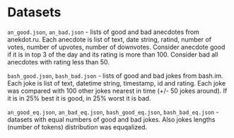 # Datasets

`an_good.json`, `an_bad.json` - lists of good and bad anecdotes from anekdot.ru. Each anecdote is list of text,
date string, ratind, number of votes, number of upvotes, number of downvotes. Consider anecdote good if it is in 
top 3 of the day and its rating is more than 100. Consider bad all anecdotes with rating less than 50. 

`bash_good.json`, `bash_bad.json` - lists of good and bad jokes from bash.im. Each joke is list of text, datetime 
string, timestamp, id and rating. Each joke was compared with 100 other jokes nearest in time (+/- 50 jokes around). 
If it is in 25% best it is good, in 25% worst it is bad.

`an_good_eq.json`, `an_bad_eq.json`, `bash_good_eq.json`, `bash_bad_eq.json` - datasets with equal numbers of good 
and bad jokes. Also jokes lengths (number of tokens) distribution was equqalized. 